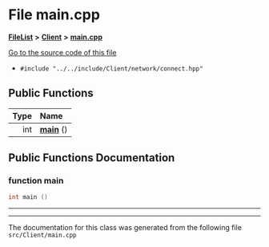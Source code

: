 

# File main.cpp



[**FileList**](files.md) **>** [**Client**](dir_133b3cdd880ca9e91a51b18f00995eeb.md) **>** [**main.cpp**](Client_2main_8cpp.md)

[Go to the source code of this file](Client_2main_8cpp_source.md)



* `#include "../../include/Client/network/connect.hpp"`





































## Public Functions

| Type | Name |
| ---: | :--- |
|  int | [**main**](#function-main) () <br> |




























## Public Functions Documentation




### function main 

```C++
int main () 
```




<hr>

------------------------------
The documentation for this class was generated from the following file `src/Client/main.cpp`

